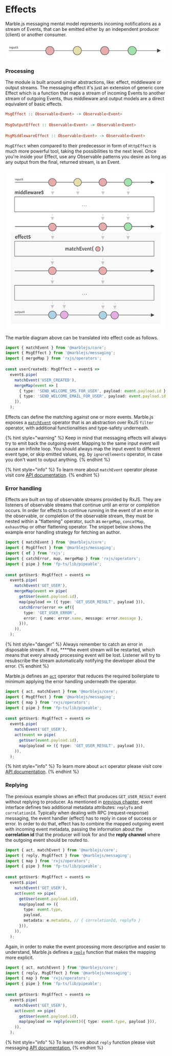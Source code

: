 # Effects

Marble.js messaging mental model represents incoming notifications as a stream of Events, that can be emitted either by an independent producer \(client\) or another consumer.

![](../../.gitbook/assets/events.jpg)

### Processing

The module is built around similar abstractions, like: effect, middleware or output streams. The messaging effect it's just an extension of generic core Effect which is a function that maps a stream of incoming Events to another stream of outgoing Events, thus middleware and output models are a direct equivalent of basic effects.

```haskell
MsgEffect :: Observable<Event> -> Observable<Event>

MsgOutputEffect :: Observable<Event> -> Observable<Event>

MsgMiddlewareEffect :: Observable<Event> -> Observable<Event>
```

`MsgEffect` when compared to their predecessor in form of `HttpEffect` is much more powerful tool, taking the possibilities to the next level. Once you're inside your Effect, use any Observable patterns you desire as long as any output from the final, returned stream, is an Event.

![](../../.gitbook/assets/effect.jpg)

The marble diagram above can be translated into effect code as follows.

```typescript
import { matchEvent } from '@marblejs/core';
import { MsgEffect } from '@marblejs/messaging';
import { mergeMap } from 'rxjs/operators';

const userCreated$: MsgEffect = event$ =>
  event$.pipe(
    matchEvent('USER_CREATED'),
    mergeMap(event => [
      { type: 'SEND_WELCOME_SMS_FOR_USER', payload: event.payload.id },
      { type: 'SEND_WELCOME_EMAIL_FOR_USER', payload: event.payload.id },
    ]),
  );
```

Effects can define the matching against one or more events. Marble.js exposes a [`matchEvent`](../../other/api-reference/core/operator-matchevent.md) operator that is an abstraction over RxJS `filter` operator, with additional functionalities and type-safety underneath.

{% hint style="warning" %}
Keep in mind that messaging effects will always try to emit back the outgoing event. Mapping to  the same input event will cause an infinite loop. You should always map the input event to different event type, or skip emitted values, eg. by `ignoreElements` operator, in case you don't want to output anything.
{% endhint %}

{% hint style="info" %}
To learn more about `matchEvent` operator please visit core [API documentation](../../other/api-reference/core/operator-matchevent.md).
{% endhint %}

### Error handling

Effects are built on top of observable streams provided by RxJS. They are listeners of observable streams that continue until an error or completion occurs. In order for effects to continue running in the event of an error in the observable, or completion of the observable stream, they must be nested within a "flattening" operator, such as `mergeMap`, `concatMap`, `exhaustMap` or other flattening operator. The snippet below shows the example error handling strategy for fetching an author.

```typescript
import { matchEvent } from '@marblejs/core';
import { MsgEffect } from '@marblejs/messaging';
import { of } from 'rxjs';
import { catchError, map, mergeMap } from 'rxjs/operators';
import { pipe } from 'fp-ts/lib/pipeable';

const getUser$: MsgEffect = event$ =>
  event$.pipe(
    matchEvent('GET_USER'),
    mergeMap(event => pipe(
      getUser(event.payload.id),
      map(payload => ({ type: 'GET_USER_RESULT', payload })),
      catchError(error => of({
        type: 'GET_USER_ERROR',
        error: { name: error.name, message: error.message },
      })),
    )),
  );
```

{% hint style="danger" %}
Always remember to catch an error in disposable stream. If not, ****the event stream will be restarted, which means that every already processing event will be lost. Listener will try to resubscribe the stream automatically notifying the developer about the error.
{% endhint %}

Marble.js defines an [`act`](../../other/api-reference/core/operator-act.md) operator that reduces the required boilerplate to minimum applying the error handling underneath the operator.

```typescript
import { act, matchEvent } from '@marblejs/core';
import { MsgEffect } from '@marblejs/messaging';
import { map } from 'rxjs/operators';
import { pipe } from 'fp-ts/lib/pipeable';

const getUser$: MsgEffect = event$ =>
  event$.pipe(
    matchEvent('GET_USER'),
    act(event => pipe(
      getUser(event.payload.id),
      map(payload => ({ type: 'GET_USER_RESULT', payload })),
    )),
  );
```

{% hint style="info" %}
To learn more about `act` operator please visit core [API documentation](../../other/api-reference/core/operator-act.md).
{% endhint %}

### Replying

The previous example shows an effect that produces `GET_USER_RESULT` event without replying to producer. As mentioned in [previous chapter](events.md), event interface defines two additional metadata attributes: `replyTo` and `correlationId`. Typically when dealing with RPC \(request-response\) messaging, the event handler \(effect\) has to reply in case of success or error. In order to do that, effect has to combine the mapped outgoing event with incoming event metadata, passing the information about the **correlation id** that the producer will look for and the **reply channel** where the outgoing event should be routed to.

```typescript
import { act, matchEvent } from '@marblejs/core';
import { reply, MsgEffect } from '@marblejs/messaging';
import { map } from 'rxjs/operators';
import { pipe } from 'fp-ts/lib/pipeable';

const getUser$: MsgEffect = event$ =>
  event$.pipe(
    matchEvent('GET_USER'),
    act(event => pipe(
      getUser(event.payload.id),
      map(payload => ({
        type: event.type,
        payload,
        metadata: e.metadata, // { correlationId, replyTo }
      })),
    )),
  );
```

Again, in order to make the event processing more descriptive and easier to understand, Marble.js defines a [`reply`](../../other/api-reference/messaging/reply.md) function that makes the mapping more explicit.

```typescript
import { act, matchEvent } from '@marblejs/core';
import { reply, MsgEffect } from '@marblejs/messaging';
import { map } from 'rxjs/operators';
import { pipe } from 'fp-ts/lib/pipeable';

const getUser$: MsgEffect = event$ =>
  event$.pipe(
    matchEvent('GET_USER'),
    act(event => pipe(
      getUser(event.payload.id),
      map(payload => reply(event)({ type: event.type, payload })),
    )),
  );
```

{% hint style="info" %}
To learn more about `reply` function please visit messaging [API documentation.](../../other/api-reference/messaging/reply.md)
{% endhint %}

